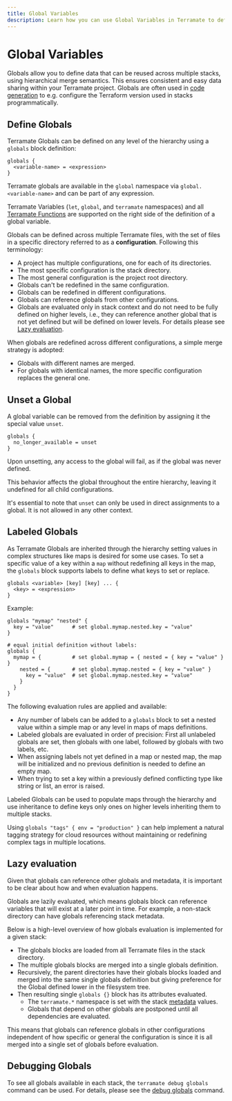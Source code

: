 ```yaml
---
title: Global Variables
description: Learn how you can use Global Variables in Terramate to define data that can be used across multiple stacks.
---
```


# Global Variables

Globals allow you to define data that can be reused across multiple stacks, using hierarchical merge semantics.
This ensures consistent and easy data sharing within your Terramate project. Globals are often used in
[code generation](../index.md) to e.g. configure the Terraform version used in stacks programmatically.

## Define Globals

Terramate Globals can be defined on any level of the hierarchy using a `globals` block definition:

```hcl
globals {
  <variable-name> = <expression>
}
```

Terramate globals are available in the `global` namespace via `global.<variable-name>` and can be part of any expression.

Terramate Variables (`let`, `global`, and `terramate` namespaces) and all [Terramate Functions](../functions/index.md)
are supported on the right side of the definition of a global variable.

Globals can be defined across multiple Terramate files, with the set of files in a specific directory referred to as a
**configuration**. Following this terminology:

- A project has multiple configurations, one for each of its directories.
- The most specific configuration is the stack directory.
- The most general configuration is the project root directory.
- Globals can't be redefined in the same configuration.
- Globals can be redefined in different configurations.
- Globals can reference globals from other configurations.
- Globals are evaluated only in stack context and do not need to be fully defined on higher levels, i.e., they can
  reference another global that is not yet defined but will be defined on lower levels. For details please see
  [Lazy evaluation](#lazy-evaluation).

When globals are redefined across different configurations, a simple merge strategy is adopted:

- Globals with different names are merged.
- For globals with identical names, the more specific configuration replaces the general one.

## Unset a Global

A global variable can be removed from the definition by assigning it the special value `unset`.

```hcl
globals {
  no_longer_available = unset
}
```

Upon unsetting, any access to the global will fail, as if the global was never defined.

This behavior affects the global throughout the entire hierarchy, leaving it undefined for all child configurations.

It's essential to note that `unset` can only be used in direct assignments to a global. It is not allowed in any other context.

## Labeled Globals

As Terramate Globals are inherited through the hierarchy setting values in complex structures like maps is desired for
some use cases. To set a specific value of a key within a `map` without redefining all keys in the map, the `globals` block supports labels to define what keys to set or replace.

```hcl
globals <variable> [key] [key] ... {
  <key> = <expression>
}
```

Example:

```hcl
globals "mymap" "nested" {
  key = "value"      # set global.mymap.nested.key = "value"
}

# equal initial definition without labels:
globals {
  mymap = {          # set global.mymap = { nested = { key = "value" } }
    nested = {       # set global.mymap.nested = { key = "value" }
      key = "value"  # set global.mymap.nested.key = "value"
    }
  }
}
```

The following evaluation rules are applied and available:

- Any number of labels can be added to a `globals` block to set a nested value within a simple map or any level in maps of maps definitions.
- Labeled globals are evaluated in order of precision: First all unlabeled globals are set, then globals with one label, followed by globals with two labels, etc.
- When assigning labels not yet defined in a map or nested map, the map will be initialized and no previous definition is needed to define an empty map.
- When trying to set a key within a previously defined conflicting type like string or list, an error is raised.

Labeled Globals can be used to populate maps through the hierarchy and use inheritance to define keys only ones on higher levels inheriting them to multiple stacks.

Using `globals "tags" { env = "production" }` can help implement a natural tagging strategy for cloud resources without
maintaining or redefining complex tags in multiple locations.

## Lazy evaluation

Given that globals can reference other globals and metadata, it is important to be clear about how and when evaluation happens.

Globals are lazily evaluated, which means globals block can reference variables that will exist at a later point in time.
For example, a non-stack directory can have globals referencing stack metadata.

Below is a high-level overview of how globals evaluation is implemented for a given stack:

- The globals blocks are loaded from all Terramate files in the stack directory.
- The multiple globals blocks are merged into a single globals definition.
- Recursively, the parent directories have their globals blocks loaded and merged into the same single globals definition
  but giving preference for the Global defined lower in the filesystem tree.
- Then resulting single `globals {}` block has its attributes evaluated.
  - The `terramate.*` namespace is set with the stack [metadata](./metadata.md) values.
  - Globals that depend on other globals are postponed until all dependencies are evaluated.

This means that globals can reference globals in other configurations independent of how specific or general the
configuration is since it is all merged into a single set of globals before evaluation.

## Debugging Globals

To see all globals available in each stack, the `terramate debug globals` command can be used. For details, please see the
[debug globals](../../cmdline/debug/show/debug-show-globals.md) command.
